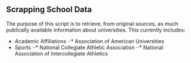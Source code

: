 ## Scrapping School Data
The purpose of this script is to retrieve, from original sources, as much publically available information about universities. This currently includes:

* Academic Affiliations
⋅⋅* Association of American Universities
* Sports
⋅⋅* National Collegiate Athletic Association
⋅⋅* National Association of Intercollegiate Athletics

